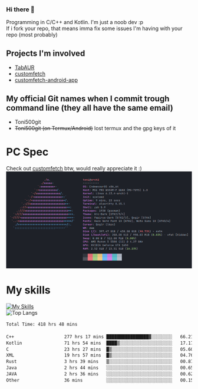 ### Hi there 👋

Programming in C/C++ and Kotlin. I'm just a noob dev :p\
If i fork your repo, that means imma fix some issues I'm having with your repo (most probably)

## Projects I'm involved
 - [TabAUR](https://github.com/BurntRanch/TabAUR)
 - [customfetch](https://github.com/Toni500github/customfetch)
 - [customfetch-android-app](https://github.com/Toni500github/customfetch-android-app)

## My official Git names when I commit trough command line (they all have the same email)
* Toni500git
* ~~Toni500git (on Termux/Android)~~ lost termux and the gpg keys of it

# PC Spec
Check out [customfetch](https://github.com/Toni500github/customfetch) btw, would really appreciate it :)
![screenshot.png](https://github.com/Toni500github/customfetch/raw/main/screenshot.png)

# My skills
[![My Skills](https://skillicons.dev/icons?i=cpp,bash,kotlin,androidstudio,arch,linux&theme=light)](https://skillicons.dev)\
![Top Langs](https://github-readme-stats.vercel.app/api/top-langs/?username=Toni500github&layout=compact)

<!--START_SECTION:waka-->

```txt
Total Time: 418 hrs 48 mins

C++                   277 hrs 17 mins ████████████████▓░░░░░░░░   66.21 %
Kotlin                71 hrs 54 mins  ████▒░░░░░░░░░░░░░░░░░░░░   17.17 %
C                     23 hrs 27 mins  █▒░░░░░░░░░░░░░░░░░░░░░░░   05.60 %
XML                   19 hrs 57 mins  █▒░░░░░░░░░░░░░░░░░░░░░░░   04.76 %
Rust                  3 hrs 39 mins   ▒░░░░░░░░░░░░░░░░░░░░░░░░   00.87 %
Java                  2 hrs 44 mins   ░░░░░░░░░░░░░░░░░░░░░░░░░   00.65 %
JAVA                  2 hrs 36 mins   ░░░░░░░░░░░░░░░░░░░░░░░░░   00.62 %
Other                 36 mins         ░░░░░░░░░░░░░░░░░░░░░░░░░   00.15 %
```

<!--END_SECTION:waka-->
